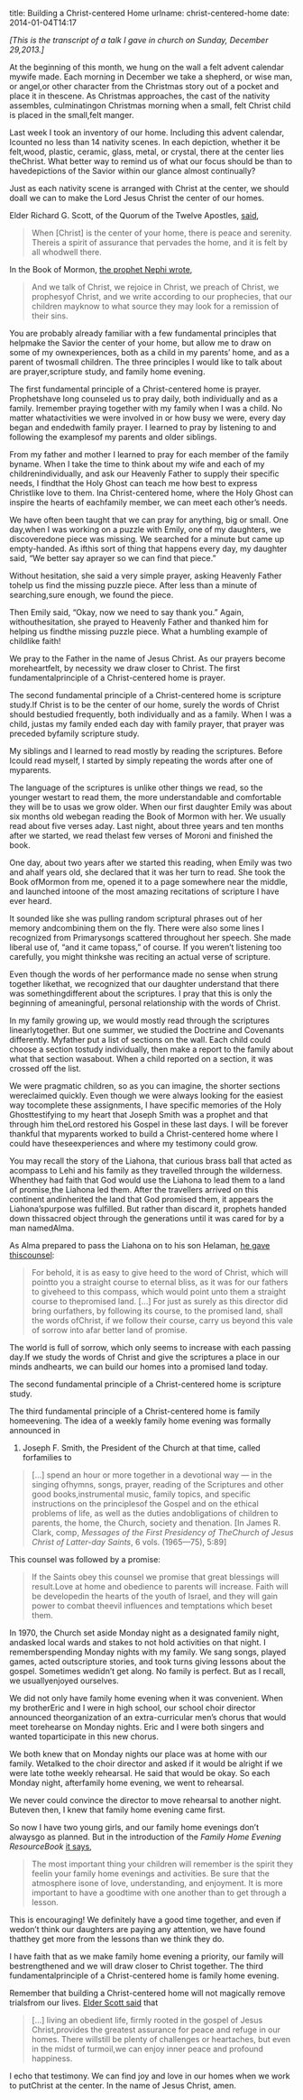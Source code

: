 title: Building a Christ-centered Home
urlname: christ-centered-home
date: 2014-01-04T14:17

_\[This is the transcript of a talk I gave in church on Sunday, December 29,2013.\]_

At the beginning of this month, we hung on the wall a felt advent calendar mywife made. Each morning in December we take a shepherd, or wise man, or angel,or other character from the Christmas story out of a pocket and place it in thescene. As Christmas approaches, the cast of the nativity assembles, culminatingon Christmas morning when a small, felt Christ child is placed in the small,felt manger.

Last week I took an inventory of our home. Including this advent calendar, Icounted no less than 14 nativity scenes. In each depiction, whether it be felt,wood, plastic, ceramic, glass, metal, or crystal, there at the center lies theChrist. What better way to remind us of what our focus should be than to havedepictions of the Savior within our glance almost continually?

Just as each nativity scene is arranged with Christ at the center, we should doall we can to make the Lord Jesus Christ the center of our homes.

Elder Richard G. Scott, of the Quorum of the Twelve Apostles, [said](https://www.lds.org/general-conference/2013/04/for-peace-at-home),

>  
> When \[Christ\] is the center of your home, there is peace and serenity. Thereis a spirit of assurance that pervades the home, and it is felt by all whodwell there.
> 

In the Book of Mormon, [the prophet Nephi wrote](http://www.lds.org/scriptures/bofm/2-ne/25.26#25),

>  
> And we talk of Christ, we rejoice in Christ, we preach of Christ, we prophesyof Christ, and we write according to our prophecies, that our children mayknow to what source they may look for a remission of their sins.
> 

You are probably already familiar with a few fundamental principles that helpmake the Savior the center of your home, but allow me to draw on some of my ownexperiences, both as a child in my parents&#x02bc; home, and as a parent of twosmall children. The three principles I would like to talk about are prayer,scripture study, and family home evening.

The first fundamental principle of a Christ-centered home is prayer. Prophetshave long counseled us to pray daily, both individually and as a family. Iremember praying together with my family when I was a child. No matter whatactivities we were involved in or how busy we were, every day began and endedwith family prayer. I learned to pray by listening to and following the examplesof my parents and older siblings.

From my father and mother I learned to pray for each member of the family byname. When I take the time to think about my wife and each of my childrenindividually, and ask our Heavenly Father to supply their specific needs, I findthat the Holy Ghost can teach me how best to express Christlike love to them. Ina Christ-centered home, where the Holy Ghost can inspire the hearts of eachfamily member, we can meet each other&#x02bc;s needs.

We have often been taught that we can pray for anything, big or small. One day,when I was working on a puzzle with Emily, one of my daughters, we discoveredone piece was missing. We searched for a minute but came up empty-handed. As ifthis sort of thing that happens every day, my daughter said, &ldquo;We better say aprayer so we can find that piece.&rdquo;

Without hesitation, she said a very simple prayer, asking Heavenly Father tohelp us find the missing puzzle piece. After less than a minute of searching,sure enough, we found the piece.

Then Emily said, &ldquo;Okay, now we need to say thank you.&rdquo; Again, withouthesitation, she prayed to Heavenly Father and thanked him for helping us findthe missing puzzle piece. What a humbling example of childlike faith!

We pray to the Father in the name of Jesus Christ. As our prayers become moreheartfelt, by necessity we draw closer to Christ. The first fundamentalprinciple of a Christ-centered home is prayer.

The second fundamental principle of a Christ-centered home is scripture study.If Christ is to be the center of our home, surely the words of Christ should bestudied frequently, both individually and as a family. When I was a child, justas my family ended each day with family prayer, that prayer was preceded byfamily scripture study.

My siblings and I learned to read mostly by reading the scriptures. Before Icould read myself, I started by simply repeating the words after one of myparents.

The language of the scriptures is unlike other things we read, so the younger westart to read them, the more understandable and comfortable they will be to usas we grow older. When our first daughter Emily was about six months old webegan reading the Book of Mormon with her. We usually read about five verses aday. Last night, about three years and ten months after we started, we read thelast few verses of Moroni and finished the book.

One day, about two years after we started this reading, when Emily was two and ahalf years old, she declared that it was her turn to read. She took the Book ofMormon from me, opened it to a page somewhere near the middle, and launched intoone of the most amazing recitations of scripture I have ever heard.

It sounded like she was pulling random scriptural phrases out of her memory andcombining them on the fly. There were also some lines I recognized from Primarysongs scattered throughout her speech. She made liberal use of, &ldquo;and it came topass,&rdquo; of course. If you weren&#x02bc;t listening too carefully, you might thinkshe was reciting an actual verse of scripture.

Even though the words of her performance made no sense when strung together likethat, we recognized that our daughter understand that there was somethingdifferent about the scriptures. I pray that this is only the beginning of ameaningful, personal relationship with the words of Christ.

In my family growing up, we would mostly read through the scriptures linearlytogether. But one summer, we studied the Doctrine and Covenants differently. Myfather put a list of sections on the wall. Each child could choose a section tostudy individually, then make a report to the family about what that section wasabout. When a child reported on a section, it was crossed off the list.

We were pragmatic children, so as you can imagine, the shorter sections wereclaimed quickly. Even though we were always looking for the easiest way tocomplete these assignments, I have specific memories of the Holy Ghosttestifying to my heart that Joseph Smith was a prophet and that through him theLord restored his Gospel in these last days. I will be forever thankful that myparents worked to build a Christ-centered home where I could have theseexperiences and where my testimony could grow.

You may recall the story of the Liahona, that curious brass ball that acted as acompass to Lehi and his family as they travelled through the wilderness. Whenthey had faith that God would use the Liahona to lead them to a land of promise,the Liahona led them. After the travellers arrived on this continent andinherited the land that God promised them, it appears the Liahona&#x02bc;spurpose was fulfilled. But rather than discard it, prophets handed down thissacred object through the generations until it was cared for by a man namedAlma.

As Alma prepared to pass the Liahona on to his son Helaman, [he gave thiscounsel](http://www.lds.org/scriptures/bofm/alma/37.44-45#43):

>  
> For behold, it is as easy to give heed to the word of Christ, which will pointto you a straight course to eternal bliss, as it was for our fathers to giveheed to this compass, which would point unto them a straight course to thepromised land. \[&hellip;\] For just as surely as this director did bring ourfathers, by following its course, to the promised land, shall the words ofChrist, if we follow their course, carry us beyond this vale of sorrow into afar better land of promise.
> 

The world is full of sorrow, which only seems to increase with each passing day.If we study the words of Christ and give the scriptures a place in our minds andhearts, we can build our homes into a promised land today.

The second fundamental principle of a Christ-centered home is scripture study.

The third fundamental principle of a Christ-centered home is family homeevening. The idea of a weekly family home evening was formally announced in

1.   Joseph F. Smith, the President of the Church at that time, called forfamilies to

>  
> \[&hellip;\] spend an hour or more together in a devotional way &mdash; in the singing ofhymns, songs, prayer, reading of the Scriptures and other good books,instrumental music, family topics, and specific instructions on the principlesof the Gospel and on the ethical problems of life, as well as the duties andobligations of children to parents, the home, the Church, society and thenation. \[In James R. Clark, comp, _Messages of the First Presidency of TheChurch of Jesus Christ of Latter-day Saints_, 6 vols. (1965&mdash;75), 5:89\]
> 

This counsel was followed by a promise:

>  
> If the Saints obey this counsel we promise that great blessings will result.Love at home and obedience to parents will increase. Faith will be developedin the hearts of the youth of Israel, and they will gain power to combat theevil influences and temptations which beset them.
> 

In 1970, the Church set aside Monday night as a designated family night, andasked local wards and stakes to not hold activities on that night. I rememberspending Monday nights with my family. We sang songs, played games, acted outscripture stories, and took turns giving lessons about the gospel. Sometimes wedidn&#x02bc;t get along. No family is perfect. But as I recall, we usuallyenjoyed ourselves.

We did not only have family home evening when it was convenient. When my brotherEric and I were in high school, our school choir director announced theorganization of an extra-curricular men&#x02bc;s chorus that would meet torehearse on Monday nights. Eric and I were both singers and wanted toparticipate in this new chorus.

We both knew that on Monday nights our place was at home with our family. Wetalked to the choir director and asked if it would be alright if we were late tothe weekly rehearsal. He said that would be okay. So each Monday night, afterfamily home evening, we went to rehearsal.

We never could convince the director to move rehearsal to another night. Buteven then, I knew that family home evening came first.

So now I have two young girls, and our family home evenings don&#x02bc;t alwaysgo as planned. But in the introduction of the _Family Home Evening ResourceBook_ [it says](https://www.lds.org/manual/family-home-evening-resource-book/introduction),

>  
> The most important thing your children will remember is the spirit they feelin your family home evenings and activities. Be sure that the atmosphere isone of love, understanding, and enjoyment. It is more important to have a goodtime with one another than to get through a lesson.
> 

This is encouraging! We definitely have a good time together, and even if wedon&#x02bc;t think our daughters are paying any attention, we have found thatthey get more from the lessons than we think they do.

I have faith that as we make family home evening a priority, our family will bestrengthened and we will draw closer to Christ together. The third fundamentalprinciple of a Christ-centered home is family home evening.

Remember that building a Christ-centered home will not magically remove trialsfrom our lives. [Elder Scott said](https://www.lds.org/general-conference/2013/04/for-peace-at-home) that

>  
> \[&hellip;\] living an obedient life, firmly rooted in the gospel of Jesus Christ,provides the greatest assurance for peace and refuge in our homes. There willstill be plenty of challenges or heartaches, but even in the midst of turmoil,we can enjoy inner peace and profound happiness.
> 

I echo that testimony. We can find joy and love in our homes when we work to putChrist at the center. In the name of Jesus Christ, amen.